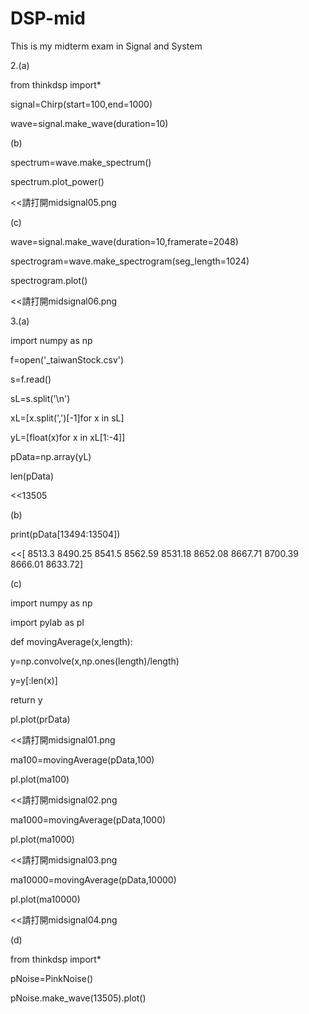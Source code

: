 # DSP-mid
This is my midterm exam in Signal and System

2.(a)

from thinkdsp import*

signal=Chirp(start=100,end=1000)

wave=signal.make_wave(duration=10)

(b)

spectrum=wave.make_spectrum()

spectrum.plot_power()

<<請打開midsignal05.png

(c)

wave=signal.make_wave(duration=10,framerate=2048)

spectrogram=wave.make_spectrogram(seg_length=1024)

spectrogram.plot()

<<請打開midsignal06.png


3.(a)

import numpy as np

f=open('_taiwanStock.csv')

s=f.read()

sL=s.split('\n')

xL=[x.split(',')[-1]for x in sL]

yL=[float(x)for x in xL[1:-4]]

pData=np.array(yL)

len(pData)

<<13505

(b)

print(pData[13494:13504])

<<[ 8513.3   8490.25  8541.5   8562.59  8531.18  8652.08  8667.71  8700.39 8666.01  8633.72]

(c)

import numpy as np

import pylab as pl

def movingAverage(x,length): 
  
  y=np.convolve(x,np.ones(length)/length) 
  
  y=y[:len(x)] 
  
  return y

pl.plot(prData)

<<請打開midsignal01.png

ma100=movingAverage(pData,100)

pl.plot(ma100)

<<請打開midsignal02.png

ma1000=movingAverage(pData,1000)

pl.plot(ma1000)

<<請打開midsignal03.png

ma10000=movingAverage(pData,10000)

pl.plot(ma10000)

<<請打開midsignal04.png

(d)

from thinkdsp import*

pNoise=PinkNoise()

pNoise.make_wave(13505).plot()


